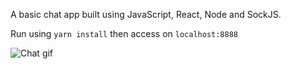 A basic chat app built using JavaScript, React, Node and SockJS.

Run using `yarn install` then access on `localhost:8888`

![Chat gif](https://media.giphy.com/media/1vZcbpLLsP1HurZDd0/giphy.gif)
